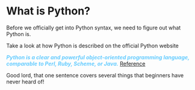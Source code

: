 # What is Python?

Before we officially get into Python syntax, we need to figure out what Python is.

Take a look at how Python is described on the official Python website

<font color="#66ccff">***Python is a clear and powerful object-oriented programming language, comparable to Perl, Ruby, Scheme, or Java.*** </font>[Reference](https://wiki.python.org/moin/BeginnersGuide/Overview)

Good lord, that one sentence covers several things that beginners have never heard of!